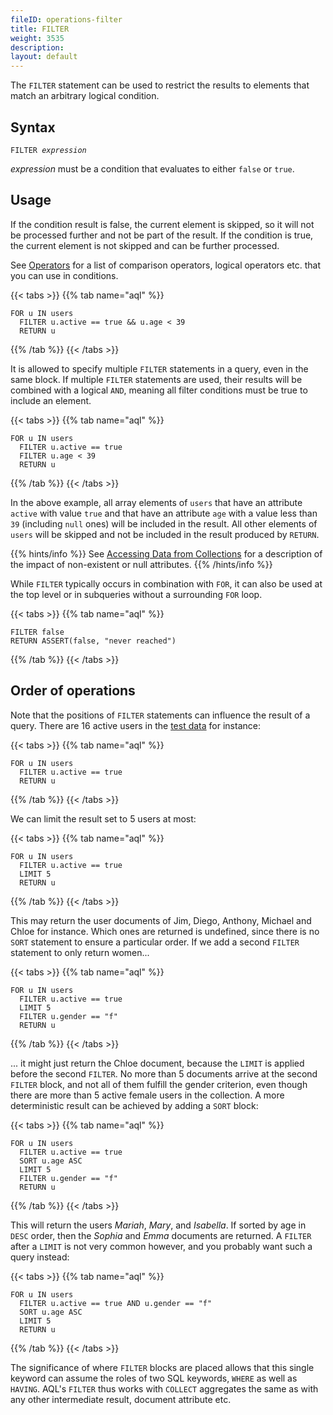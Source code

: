 ```yaml
---
fileID: operations-filter
title: FILTER
weight: 3535
description: 
layout: default
---
```

The `FILTER` statement can be used to restrict the results to elements that
match an arbitrary logical condition.

## Syntax

<pre><code>FILTER <em>expression</em></code></pre>

*expression* must be a condition that evaluates to either `false` or `true`.

## Usage

If the condition result is false, the current element is skipped, so it will
not be processed further and not be part of the result. If the condition is
true, the current element is not skipped and can be further processed.

See [Operators](../operators) for a list of comparison operators, logical
operators etc. that you can use in conditions.

{{< tabs >}}
{{% tab name="aql" %}}
```aql
FOR u IN users
  FILTER u.active == true && u.age < 39
  RETURN u
```
{{% /tab %}}
{{< /tabs >}}

It is allowed to specify multiple `FILTER` statements in a query, even in
the same block. If multiple `FILTER` statements are used, their results will be
combined with a logical `AND`, meaning all filter conditions must be true to
include an element.

{{< tabs >}}
{{% tab name="aql" %}}
```aql
FOR u IN users
  FILTER u.active == true
  FILTER u.age < 39
  RETURN u
```
{{% /tab %}}
{{< /tabs >}}

In the above example, all array elements of `users` that have an attribute
`active` with value `true` and that have an attribute `age` with a value less
than `39` (including `null` ones) will be included in the result. All other
elements of `users` will be skipped and not be included in the result produced
by `RETURN`.

{{% hints/info %}}
See [Accessing Data from Collections](../aql-fundamentals/fundamentals-document-data)
for a description of the impact of non-existent or null attributes.
{{% /hints/info %}}

While `FILTER` typically occurs in combination with `FOR`, it can also be used
at the top level or in subqueries without a surrounding `FOR` loop.

{{< tabs >}}
{{% tab name="aql" %}}
```aql
FILTER false
RETURN ASSERT(false, "never reached")
```
{{% /tab %}}
{{< /tabs >}}

## Order of operations

Note that the positions of `FILTER` statements can influence the result of a query.
There are 16 active users in the [test data](../examples-query-patterns/#example-data)
for instance:

{{< tabs >}}
{{% tab name="aql" %}}
```aql
FOR u IN users
  FILTER u.active == true
  RETURN u
```
{{% /tab %}}
{{< /tabs >}}

We can limit the result set to 5 users at most:

{{< tabs >}}
{{% tab name="aql" %}}
```aql
FOR u IN users
  FILTER u.active == true
  LIMIT 5
  RETURN u
```
{{% /tab %}}
{{< /tabs >}}

This may return the user documents of Jim, Diego, Anthony, Michael and Chloe for
instance. Which ones are returned is undefined, since there is no `SORT` statement
to ensure a particular order. If we add a second `FILTER` statement to only return
women...

{{< tabs >}}
{{% tab name="aql" %}}
```aql
FOR u IN users
  FILTER u.active == true
  LIMIT 5
  FILTER u.gender == "f"
  RETURN u
```
{{% /tab %}}
{{< /tabs >}}

... it might just return the Chloe document, because the `LIMIT` is applied before
the second `FILTER`. No more than 5 documents arrive at the second `FILTER` block,
and not all of them fulfill the gender criterion, even though there are more than
5 active female users in the collection. A more deterministic result can be achieved
by adding a `SORT` block:

{{< tabs >}}
{{% tab name="aql" %}}
```aql
FOR u IN users
  FILTER u.active == true
  SORT u.age ASC
  LIMIT 5
  FILTER u.gender == "f"
  RETURN u
```
{{% /tab %}}
{{< /tabs >}}

This will return the users *Mariah*, *Mary*, and *Isabella*. If sorted by age in
`DESC` order, then the *Sophia* and *Emma* documents are returned. A `FILTER` after a
`LIMIT` is not very common however, and you probably want such a query instead:

{{< tabs >}}
{{% tab name="aql" %}}
```aql
FOR u IN users
  FILTER u.active == true AND u.gender == "f"
  SORT u.age ASC
  LIMIT 5
  RETURN u
```
{{% /tab %}}
{{< /tabs >}}

The significance of where `FILTER` blocks are placed allows that this single
keyword can assume the roles of two SQL keywords, `WHERE` as well as `HAVING`.
AQL's `FILTER` thus works with `COLLECT` aggregates the same as with any other
intermediate result, document attribute etc.
